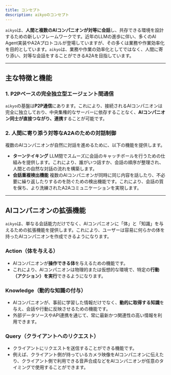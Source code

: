 ```yaml
---
title: コンセプト
description: aikyoのコンセプト
---
```


`aikyo`は、**人間と複数のAIコンパニオンが対等に会話**し、共存できる環境を設計するための新しいフレームワークです。近年のLLMの進歩に伴い、多くのAI Agent実装やA2Aプロトコルが登場していますが、その多くは業務や作業効率化を目的としています。`aikyo`は、業務や作業の効率化としてではなく、人間に寄り添い、対等な会話をすることができるA2Aを目指しています。

---

## 主な特徴と機能

### 1. P2Pベースの完全独立型エージェント間通信

`aikyo`の基盤は**P2P通信**にあります。これにより、接続されるAIコンパニオンは完全に独立しており、中央集権的なサーバーに依存することなく、**AIコンパニオン同士が直接つながり、連携**することが可能です。

### 2. 人間に寄り添う対等なA2Aのための対話制御

複数のAIコンパニオンが自然に対話を進めるために、以下の機能を提供します。

- **ターンテイキング**
    LLM間でスムーズに会話のキャッチボールを行うための仕組みを提供します。これにより、誰がいつ話すか、会話の順序が整理され、人間との自然な対話の流れを構築します。
- **会話重複検出機能**
    複数のAIコンパニオンが同時に同じ内容を話したり、不必要に繰り返したりするのを防ぐための検出機能です。これにより、会話の質を保ち、より洗練されたA2Aコミュニケーションを実現します。

---

## AIコンパニオンの拡張機能

`aikyo`は、単なる会話能力だけでなく、AIコンパニオンに「体」と「知識」を与えるための拡張機能を提供します。これにより、ユーザーは容易に何らかの体を持ったAIコンパニオンを作成できるようになります。

### Action（体を与える）

- AIコンパニオンが**操作できる体**を与えるための機能です。
- これにより、AIコンパニオンは物理的または仮想的な環境で、特定の**行動（アクション）を実行**できるようになります。

### Knowledge（動的な知識の付与）

- AIコンパニオンが、事前に学習した情報だけでなく、**動的に取得する知識**を与え、会話や行動に反映させるための機能です。
- 外部データソースやAPI連携を通じて、常に最新かつ関連性の高い情報を利用できます。

### Query（クライアントへのリクエスト）

- クライアントにリクエストを送信することができる機能です。
- 例えば、クライアント側が持っているカメラ映像をAIコンパニオンに伝えたり、クライアント側で利用できる音声合成などをAIコンパニオンが任意のタイミングで使用することができます。
